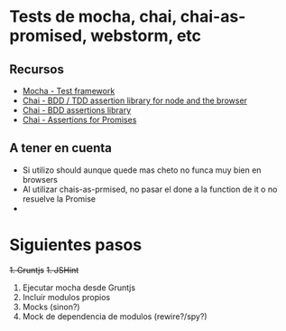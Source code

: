 # Tests de mocha, chai, chai-as-promised, webstorm, etc

## Recursos
* [Mocha - Test framework](http://mochajs.org/)
* [Chai - BDD / TDD assertion library for node and the browser](http://chaijs.com/)
* [Chai - BDD assertions library](http://chaijs.com/api/bdd/)
* [Chai - Assertions for Promises](http://chaijs.com/plugins/chai-as-promised)


## A tener en cuenta
* Si utilizo should aunque quede mas cheto no funca muy bien en browsers
* Al utilizar chais-as-prmised, no pasar el done a la function de it o no resuelve la Promise
*

# Siguientes pasos
<strike>1. Gruntjs</strike>
<strike>1. JSHint</strike>
1. Ejecutar mocha desde Gruntjs
1. Incluir modulos propios
1. Mocks (sinon?)
1. Mock de dependencia de modulos (rewire?/spy?)